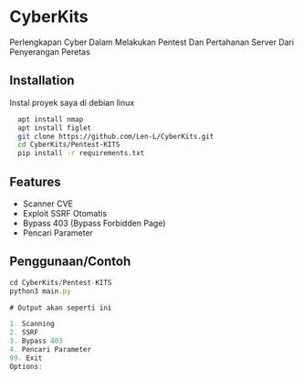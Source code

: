 # CyberKits
Perlengkapan Cyber Dalam Melakukan Pentest Dan Pertahanan Server Dari Penyerangan Peretas
## Installation
Instal proyek saya di debian linux
```bash
  apt install nmap 
  apt install figlet
  git clone https://github.com/Len-L/CyberKits.git
  cd CyberKits/Pentest-KITS 
  pip install -r requirements.txt
```    
## Features
- Scanner CVE
- Exploit SSRF Otomatis
- Bypass 403 (Bypass Forbidden Page)
- Pencari Parameter
## Penggunaan/Contoh
```javascript
cd CyberKits/Pentest-KITS
python3 main.py

# Output akan seperti ini

1. Scanning
2. SSRF
3. Bypass 403
4. Pencari Parameter
99. Exit
Options:
```
